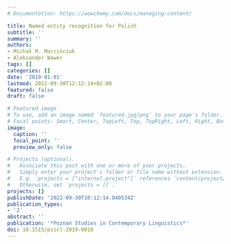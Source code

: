 ```yaml
---
# Documentation: https://wowchemy.com/docs/managing-content/

title: Named entity recognition for Polish
subtitle: ''
summary: ''
authors:
- Michał M. Marcińczuk
- Aleksander Wawer
tags: []
categories: []
date: '2019-01-01'
lastmod: 2022-09-30T12:12:14+02:00
featured: false
draft: false

# Featured image
# To use, add an image named `featured.jpg/png` to your page's folder.
# Focal points: Smart, Center, TopLeft, Top, TopRight, Left, Right, BottomLeft, Bottom, BottomRight.
image:
  caption: ''
  focal_point: ''
  preview_only: false

# Projects (optional).
#   Associate this post with one or more of your projects.
#   Simply enter your project's folder or file name without extension.
#   E.g. `projects = ["internal-project"]` references `content/project/deep-learning/index.md`.
#   Otherwise, set `projects = []`.
projects: []
publishDate: '2022-09-30T10:12:14.840534Z'
publication_types:
- '2'
abstract: ''
publication: '*Poznań Studies in Contemporary Linguistics*'
doi: 10.1515/psicl-2019-0010
---
```

